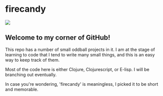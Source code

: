 # firecandy

![](http://i974.photobucket.com/albums/ae225/ky_loadstar/e7625af8-cc91-4bfd-91a8-d2b6833dda97.png)

## Welcome to my corner of GitHub!

This repo has a number of small oddball projects in it. I am at the stage of learning to code that I tend to write many small things, and this is an easy way to keep track of them.

Most of the code here is either Clojure, Clojurescript, or E-lisp. I will be branching out eventually.

In case you're wondering, 'firecandy' is meaningless, I picked it to be short and memorable.
